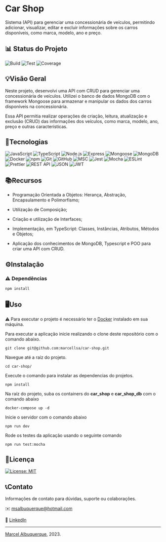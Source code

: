 <!-- Título do Projeto -->
# Car Shop

Sistema (API) para gerenciar uma concessionária de veículos, permitindo adicionar, visualizar, editar e excluir informações sobre os carros disponíveis, como marca, modelo, ano e preço.

<!-- Status do Projeto -->
## 📊 Status do Projeto

![Build](https://img.shields.io/badge/build-passing-brightgreen)
![Test](https://img.shields.io/badge/tests-passed-brightgreen)
![Coverage](https://img.shields.io/badge/coverage-60%25-yellow)

<!-- Visão Geral -->
## 💡Visão Geral

Neste projeto, desenvolvi uma API com CRUD para gerenciar uma concessionária de veículos. Utilizei o banco de dados MongoDB com o framework Mongoose para armazenar e manipular os dados dos carros disponíveis na concessionária.

Essa API permitia realizar operações de criação, leitura, atualização e exclusão (CRUD) das informações dos veículos, como marca, modelo, ano, preço e outras características.

<!-- Tecnologias -->
## 🔧Tecnologias

![JavaScript](https://img.shields.io/badge/-JavaScript-yellow)
![TypeScript](https://img.shields.io/badge/-TypeScript-blue)
![Node.js](https://img.shields.io/badge/-Node.js-green)
![Express](https://img.shields.io/badge/-Express-lightgrey)
![Mongoose](https://img.shields.io/badge/-Mongoose-green)
![MongoDB](https://img.shields.io/badge/-MongoDB-green)
![Docker](https://img.shields.io/badge/-Docker-blue)
![npm](https://img.shields.io/badge/-npm-red)
![Git](https://img.shields.io/badge/-Git-red)
![GitHub](https://img.shields.io/badge/-GitHub-black)
![MSC](https://img.shields.io/badge/-MSC-lightgrey)
![Jest](https://img.shields.io/badge/-Jest-red)
![Mocha](https://img.shields.io/badge/-Mocha-blue)
![ESLint](https://img.shields.io/badge/-ESLint-purple)
![Prettier](https://img.shields.io/badge/-Prettier-pink)
![REST API](https://img.shields.io/badge/-REST%20API-green)
![JSON](https://img.shields.io/badge/-JSON-orange)
![JWT](https://img.shields.io/badge/-JWT-yellow)

<!-- Recursos -->
## 📚Recursos

- Programação Orientada a Objetos: Herança, Abstração, Encapsulamento e Polimorfismo;

- Utilização de Composição;

- Criação e utilização de Interfaces;

- Implementação, em TypeScript: Classes, Instâncias, Atributos, Métodos e Objetos;

- Aplicação dos conhecimentos de MongoDB, Typescript e POO para criar uma API com CRUD.

<!-- Instalação -->
## ⚙️Instalação

### :warning: Dependências

```bash
npm install
``` 

<!-- Uso -->
## 🖥️Uso

  ⚠️ Para executar o projeto é necessário ter o [Docker](https://docs.docker.com/desktop/install/linux-install/) instalado em sua máquina.
  

Para executar a aplicação inicie realizando o clone deste repositório com o comando abaixo.

    git clone git@github.com:marcellsa/car-shop.git

Navegue até a raíz do projeto.

    cd car-shop/

Execute o comando para instalar as dependencias do projetos.

    npm install
    
Na raíz do projeto, suba os containers do **car_shop** e **car_shop_db** com o comando abaixo

    docker-compose up -d

Inicie o servidor com o comando abaixo

    npm run dev
  
Rode os testes da aplicação usando o seguinte comando

    npm run test:mocha

<!-- Licença -->
## 📝Licença

[![License: MIT](https://img.shields.io/badge/License-MIT-yellow.svg)](https://opensource.org/licenses/MIT)

<!-- Contato -->
## 📞Contato

Informações de contato para dúvidas, suporte ou colaborações.

✉️ msalbuquerque@hotmail.com

💼 [LinkedIn](https://linkedin.com/in/marcellsa)


---

[Marcel Albuquerque](www.linkedin.com/in/marcellsa), 2023.
